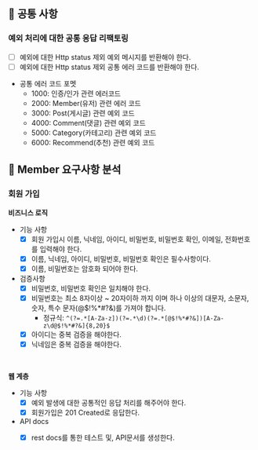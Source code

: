 
## 📌 공통 사항
### 예외 처리에 대한 공통 응답 리팩토링
- [ ] 예외에 대한 Http status 제외 예외 메시지를 반환해야 한다.
- [ ] 예외에 대한 Http status 제외 공통 에러 코드를 반환해야 한다.
- 공통 에러 코드 포멧
  - 1000: 인증/인가 관련 에러코드
  - 2000: Member(유저) 관련 에러 코드
  - 3000: Post(게시글) 관련 예외 코드
  - 4000: Comment(댓글) 관련 예외 코드
  - 5000: Category(카테고리) 관련 예외 코드
  - 6000: Recommend(추천) 관련 예외 코드

## 📌 Member 요구사항 분석

### 회원 가입

**비즈니스 로직**
- 기능 사항
  - [x] 회원 가입시 이름, 닉네임, 아이디, 비밀번호, 비밀번호 확인, 이메일, 전화번호를 입력해야 한다.
  - [x] 이름, 닉네임, 아이디, 비밀번호, 비밀번호 확인은 필수사항이다.
  - [x] 이름, 비밀번호는 암호화 되어야 한다.

- 검증사항
  - [x] 비밀번호, 비밀번호 확인은 일치해야 한다.
  - [x] 비밀번호는 최소 8자이상 ~ 20자이하 까지 이며 하나 이상의 대문자, 소문자, 숫자, 특수 문자(@$!%*#?&)를 가져야 합니다.
    - 정규식: `^(?=.*[A-Za-z])(?=.*\d)(?=.*[@$!%*#?&])[A-Za-z\d@$!%*#?&]{8,20}$`
  - [x] 아이디는 중복 검증을 해야한다.
  - [x] 닉네임은 중복 검증을 해야한다.

<br>

**웹 계층**
- 기능 사항
  - [x] 예외 발생에 대한 공통적인 응답 처리를 해주어야 한다.
  - [x] 회원가입은 201 Created로 응답한다.
- API docs
  - [x] rest docs를 통한 테스트 및, API문서를 생성한다.


